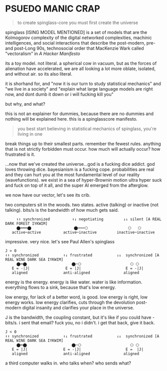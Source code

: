 # PSUEDO MANIC CRAP

> to create spinglass-core you must first create the universe 

spinglass [ISING MODEL MENTIONED] is a set of models that are the Kolmogorov complexity of the digital networked complexities, machinic intelligences, and social interactions that describe the post-modern, pre- and post-Long 90s, technosocial order that MacKenzie Wark called "vectoralism" in *A Hacker Manifesto*

its a toy model. not literal. a spherical cow in vacuum, but as the forces of alienation have accelerated, we are all looking a lot more oblate, isolated, and without air. so its also literal.

it is shorhand for, and "now it is our turn to study statistical mechanics" and "we live in a society" and "explain what large language models are right now, and dont dumb it down or i will fucking kill you"

but why, and what? 

this is not an explainer for dummies, because there are no dummies and nothing will be explained here. this is a spinglasscore manifesto.

> you best start believing in statistical mechanics of spinglass, you're living in one

break things up to their smallest parts. remember the fewest rules. anything that is not strictly forbidden must occur. how much will actually occur? how frustrated is it.

...now that we've created the universe...god is a fucking dice addict. god loves throwing dice. bayesianism is a fucking cope. probabilities are real and they can hurt you at the most fundamental level of our reality (wavefunctions). we exist in a sea of hyper-Brownin motion ultra hyper suck and fuck on top of it all, and the super AI emerged from the afterglow. 

we now have our vector, let's see its crib.

two computers sit in the woods. two states. active (talking) or inactive (not talking).  bits/s is the bandwidth of how much gets said.

```
     ↑↑ synchronized          ↑↓ negotiating         ↓↓ silent [A REAL DARK FOREST IYKWIM]
     ⬤═══⬤                   ⬤┅┅┅⬡                  ⬡   ⬡
   active─active          active─inactive         inactive─inactive 
```

impressive. very nice. let's see Paul Allen's spinglass

 ```
J > 0 
↑↑ synchronized           ↑↓ frustrated           ↓↓  synchronized [A REAL WINE DARK SEA IYKWIM]
      ⬤═⬤                    ⬤╌⬡                      ⬡ ⬡
    E = -|J|                E = |J|                    E = -|J|    
    aligned                anti-aligned               aligned    
```

energy is the energy. energy is like water. water is like information. everything flows to a sink, because that's low energy.

low energy, for lack of a better word, is good. low energy is right, low energy works. low energy clarifies, cuts through the devolution post-modern digital insanity and clarifies your place in the universe.

J is the bandwidth, the coupling constant, but it's like if you could have -bits/s. i sent that email? fuck you, no i didn't. i get that back, give it back. 

 ```
J < 0 
↑↑ synchronized           ↑↓ frustrated           ↓↓  synchronized [A REAL WINE DARK SEA IYKWIM]
      ⬤═⬤                    ⬤╌⬡                      ⬡ ⬡
    E = |J|                E = -|J|                    E =  |J|    
    aligned                anti-aligned               aligned    
```



a third computer walks in. who talks when? who sends what?
